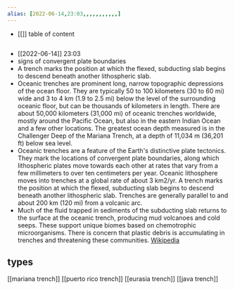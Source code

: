 ```yaml
---
alias: [2022-06-14,23:03,,,,,,,,,,,]
---
```

- [[]]
table of content
```toc
```

- [[2022-06-14]] 23:03
- signs of convergent plate boundaries
- A trench marks the position at which the flexed, subducting slab begins to descend beneath another lithospheric slab.
- Oceanic trenches are prominent long, narrow topographic depressions of the ocean floor. They are typically 50 to 100 kilometers (30 to 60 mi) wide and 3 to 4 km (1.9 to 2.5 mi) below the level of the surrounding oceanic floor, but can be thousands of kilometers in length. There are about 50,000 kilometers (31,000 mi) of oceanic trenches worldwide, mostly around the Pacific Ocean, but also in the eastern Indian Ocean and a few other locations. The greatest ocean depth measured is in the Challenger Deep of the Mariana Trench, at a depth of 11,034 m (36,201 ft) below sea level.
- Oceanic trenches are a feature of the Earth's distinctive plate tectonics. They mark the locations of convergent plate boundaries, along which lithospheric plates move towards each other at rates that vary from a few millimeters to over ten centimeters per year. Oceanic lithosphere moves into trenches at a global rate of about 3 km2/yr. A trench marks the position at which the flexed, subducting slab begins to descend beneath another lithospheric slab. Trenches are generally parallel to and about 200 km (120 mi) from a volcanic arc.
- Much of the fluid trapped in sediments of the subducting slab returns to the surface at the oceanic trench, producing mud volcanoes and cold seeps. These support unique biomes based on chemotrophic microorganisms. There is concern that plastic debris is accumulating in trenches and threatening these communities.
[Wikipedia](https://en.wikipedia.org/wiki/Oceanic%20trench)
## types
[[mariana trench]]
[[puerto rico trench]]
[[eurasia trench]]
[[java trench]]